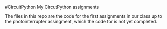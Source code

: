 #CircuitPython
My CircutPython assignments

The files in this repo are the code for the first assignments in our class up to the photointerrupter assingment, which the code for is not yet completed. 

